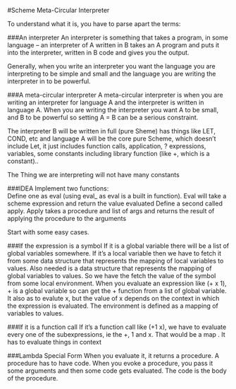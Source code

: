 #Scheme Meta-Circular Interpreter

To understand what it is, you have to parse apart the terms:

###An interpreter
An interpreter is something that takes a program, in some language – an interpreter of A written in B takes an A program and puts it into the interpreter, written in B code and gives you the output.

Generally, when you write an interpreter you want the language you are interpreting to be simple and small and the language you are writing the interpreter in to be powerful.  

###A meta-circular interpreter
A meta-circular interpreter is when you are writing an interpreter for language A and the interpreter is written in language A.  When you are writing the interpreter you want A to be small, and B to be powerful so setting A = B can be a serious constraint.

The interpreter B will be written in full (pure Sheme)  has things like LET, COND, etc and language
A  will be the core pure Scheme, which doesn’t include Let, it just includes function calls, application, ? expressions, variables, some constants including library function (like +, which is a constant).. 

The Thing we are interpreting will not have many constants

###IDEA
Implement two functions:  
Define one as eval (using eval_ as eval is a built in function).  Eval will take a scheme expression and return the value evaluated
Define a second called apply.  Apply takes a procedure and list of args and returns the result of applying the procedure to the arguments

Start with some easy cases.  

###If the expression is a symbol
If it is a global variable there will be a list of global variables somewhere.  If it’s a local variable then we have to fetch it from some data structure that represents the mapping of local variables to values.  Also needed is a data structure that represents the mapping of global variables to values.  So we have the fetch the value of the symbol from some local environment.  When you evaluate an expression like (+ x 1),  + is a global variable so can get the + function from a list of global variable. It also as to evalute x, but the value of x depends on the context in which the expression is evaluated.  The environment is defined as a mapping of variables to values.

###If it is a function call
If it’s a function call like (+1 x), we have to evaluate every one of the subexpressions, ie the +, 1 and x.  That would be a map . It has to evaluate things in context	

###Lambda Special Form
When you evaluate it, it returns a procedure.  A procedure has to have code. When you evoke a procedure, you pass it some arguments and then some code gets evaluated.  The code is the body of the procedure.  
